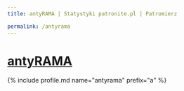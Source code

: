 ```yaml
---
title: antyRAMA | Statystyki patronite.pl | Patromierz

permalink: /antyrama
---
```


# [antyRAMA](https://patronite.pl/antyrama)

{% include profile.md name="antyrama" prefix="a" %}

